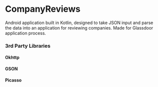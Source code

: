 # CompanyReviews
Android application built in Kotlin, designed to take JSON input and parse the data into an application for reviewing companies. Made for Glassdoor application process.

### 3rd Party Libraries

#### Okhttp


#### GSON


#### Picasso
